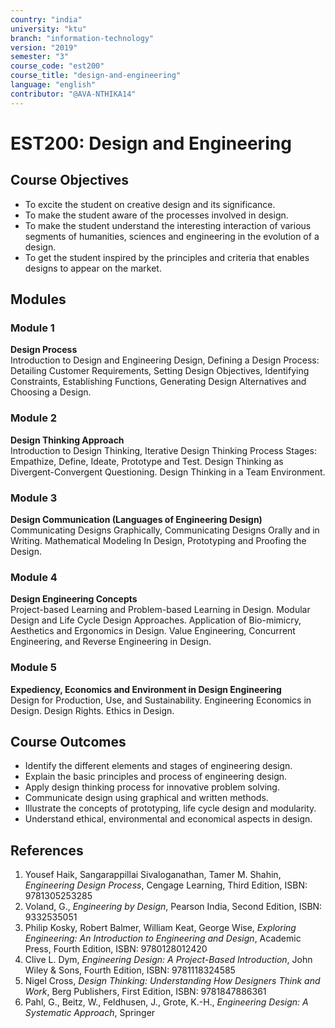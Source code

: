 ```yaml
---
country: "india"
university: "ktu"
branch: "information-technology"
version: "2019"
semester: "3"
course_code: "est200"
course_title: "design-and-engineering"
language: "english"
contributor: "@AVA-NTHIKA14"
---
```


# EST200: Design and Engineering

## Course Objectives
- To excite the student on creative design and its significance.
- To make the student aware of the processes involved in design.
- To make the student understand the interesting interaction of various segments of humanities, sciences and engineering in the evolution of a design.
- To get the student inspired by the principles and criteria that enables designs to appear on the market.

## Modules

### Module 1
**Design Process**  
Introduction to Design and Engineering Design, Defining a Design Process: Detailing Customer Requirements, Setting Design Objectives, Identifying Constraints, Establishing Functions, Generating Design Alternatives and Choosing a Design.

### Module 2
**Design Thinking Approach**  
Introduction to Design Thinking, Iterative Design Thinking Process Stages: Empathize, Define, Ideate, Prototype and Test. Design Thinking as Divergent-Convergent Questioning. Design Thinking in a Team Environment.

### Module 3
**Design Communication (Languages of Engineering Design)**  
Communicating Designs Graphically, Communicating Designs Orally and in Writing. Mathematical Modeling In Design, Prototyping and Proofing the Design.

### Module 4
**Design Engineering Concepts**  
Project-based Learning and Problem-based Learning in Design. Modular Design and Life Cycle Design Approaches. Application of Bio-mimicry, Aesthetics and Ergonomics in Design. Value Engineering, Concurrent Engineering, and Reverse Engineering in Design.

### Module 5
**Expediency, Economics and Environment in Design Engineering**  
Design for Production, Use, and Sustainability. Engineering Economics in Design. Design Rights. Ethics in Design.

## Course Outcomes
- Identify the different elements and stages of engineering design.
- Explain the basic principles and process of engineering design.
- Apply design thinking process for innovative problem solving.
- Communicate design using graphical and written methods.
- Illustrate the concepts of prototyping, life cycle design and modularity.
- Understand ethical, environmental and economical aspects in design.

## References
1. Yousef Haik, Sangarappillai Sivaloganathan, Tamer M. Shahin, *Engineering Design Process*, Cengage Learning, Third Edition, ISBN: 9781305253285  
2. Voland, G., *Engineering by Design*, Pearson India, Second Edition, ISBN: 9332535051  
3. Philip Kosky, Robert Balmer, William Keat, George Wise, *Exploring Engineering: An Introduction to Engineering and Design*, Academic Press, Fourth Edition, ISBN: 9780128012420  
4. Clive L. Dym, *Engineering Design: A Project-Based Introduction*, John Wiley & Sons, Fourth Edition, ISBN: 9781118324585  
5. Nigel Cross, *Design Thinking: Understanding How Designers Think and Work*, Berg Publishers, First Edition, ISBN: 9781847886361  
6. Pahl, G., Beitz, W., Feldhusen, J., Grote, K.-H., *Engineering Design: A Systematic Approach*, Springer
